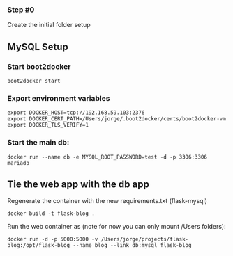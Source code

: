 ### Step #0

Create the initial folder setup

## MySQL Setup

### Start boot2docker
```
boot2docker start
```

### Export environment variables
```
export DOCKER_HOST=tcp://192.168.59.103:2376
export DOCKER_CERT_PATH=/Users/jorge/.boot2docker/certs/boot2docker-vm
export DOCKER_TLS_VERIFY=1
```

### Start the main db:
```
docker run --name db -e MYSQL_ROOT_PASSWORD=test -d -p 3306:3306 mariadb
```

## Tie the web app with the db app

Regenerate the container with the new requirements.txt (flask-mysql)

```
docker build -t flask-blog .
```

Run the web container as (note for now you can only mount /Users folders):
```
docker run -d -p 5000:5000 -v /Users/jorge/projects/flask-blog:/opt/flask-blog --name blog --link db:mysql flask-blog
```
